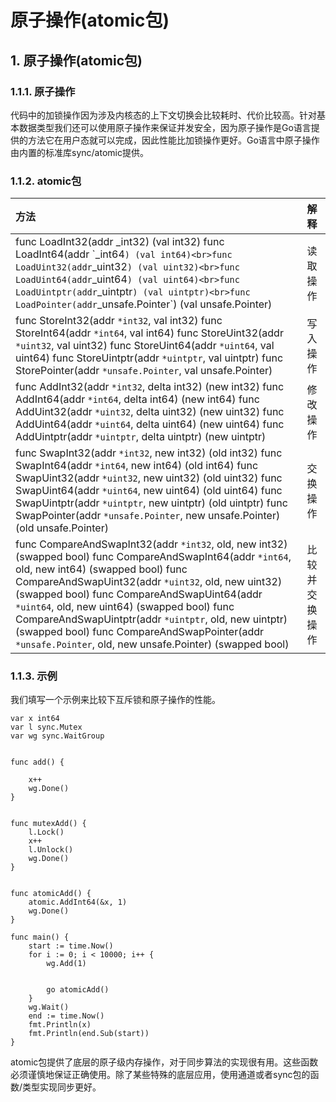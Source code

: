 # 原子操作\(atomic包\)

## 1. 原子操作\(atomic包\) <a id="&#x539F;&#x5B50;&#x64CD;&#x4F5C;atomic&#x5305;"></a>

### 1.1.1. 原子操作 <a id="&#x539F;&#x5B50;&#x64CD;&#x4F5C;"></a>

代码中的加锁操作因为涉及内核态的上下文切换会比较耗时、代价比较高。针对基本数据类型我们还可以使用原子操作来保证并发安全，因为原子操作是Go语言提供的方法它在用户态就可以完成，因此性能比加锁操作更好。Go语言中原子操作由内置的标准库sync/atomic提供。

### 1.1.2. atomic包 <a id="atomic&#x5305;"></a>

| 方法 | 解释 |
| :--- | :--- |
| func LoadInt32\(addr _int32\) \(val int32\) func LoadInt64\(addr \`_int64`) (val int64)<br>func LoadUint32(addr`_uint32`) (val uint32)<br>func LoadUint64(addr`_uint64`) (val uint64)<br>func LoadUintptr(addr`_uintptr`) (val uintptr)<br>func LoadPointer(addr`_unsafe.Pointer\`\) \(val unsafe.Pointer\) | 读取操作 |
| func StoreInt32\(addr `*int32`, val int32\) func StoreInt64\(addr `*int64`, val int64\) func StoreUint32\(addr `*uint32`, val uint32\) func StoreUint64\(addr `*uint64`, val uint64\) func StoreUintptr\(addr `*uintptr`, val uintptr\) func StorePointer\(addr `*unsafe.Pointer`, val unsafe.Pointer\) | 写入操作 |
| func AddInt32\(addr `*int32`, delta int32\) \(new int32\) func AddInt64\(addr `*int64`, delta int64\) \(new int64\) func AddUint32\(addr `*uint32`, delta uint32\) \(new uint32\) func AddUint64\(addr `*uint64`, delta uint64\) \(new uint64\) func AddUintptr\(addr `*uintptr`, delta uintptr\) \(new uintptr\) | 修改操作 |
| func SwapInt32\(addr `*int32`, new int32\) \(old int32\) func SwapInt64\(addr `*int64`, new int64\) \(old int64\) func SwapUint32\(addr `*uint32`, new uint32\) \(old uint32\) func SwapUint64\(addr `*uint64`, new uint64\) \(old uint64\) func SwapUintptr\(addr `*uintptr`, new uintptr\) \(old uintptr\) func SwapPointer\(addr `*unsafe.Pointer`, new unsafe.Pointer\) \(old unsafe.Pointer\) | 交换操作 |
| func CompareAndSwapInt32\(addr `*int32`, old, new int32\) \(swapped bool\) func CompareAndSwapInt64\(addr `*int64`, old, new int64\) \(swapped bool\) func CompareAndSwapUint32\(addr `*uint32`, old, new uint32\) \(swapped bool\) func CompareAndSwapUint64\(addr `*uint64`, old, new uint64\) \(swapped bool\) func CompareAndSwapUintptr\(addr `*uintptr`, old, new uintptr\) \(swapped bool\) func CompareAndSwapPointer\(addr `*unsafe.Pointer`, old, new unsafe.Pointer\) \(swapped bool\) | 比较并交换操作 |

### 1.1.3. 示例 <a id="&#x793A;&#x4F8B;"></a>

我们填写一个示例来比较下互斥锁和原子操作的性能。

```text
var x int64
var l sync.Mutex
var wg sync.WaitGroup


func add() {
    
    x++ 
    wg.Done()
}


func mutexAdd() {
    l.Lock()
    x++
    l.Unlock()
    wg.Done()
}


func atomicAdd() {
    atomic.AddInt64(&x, 1)
    wg.Done()
}

func main() {
    start := time.Now()
    for i := 0; i < 10000; i++ {
        wg.Add(1)
        
        
        go atomicAdd() 
    }
    wg.Wait()
    end := time.Now()
    fmt.Println(x)
    fmt.Println(end.Sub(start))
}
```

atomic包提供了底层的原子级内存操作，对于同步算法的实现很有用。这些函数必须谨慎地保证正确使用。除了某些特殊的底层应用，使用通道或者sync包的函数/类型实现同步更好。


